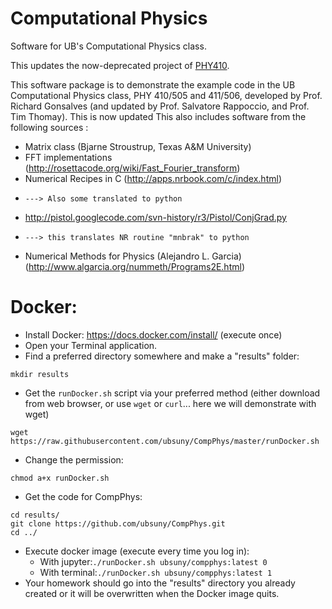 Computational Physics
======

Software for UB's Computational Physics class.

This updates the now-deprecated project of
[PHY410](https://github.com/rappoccio/PHY410). 


This software package is to demonstrate the example code in the
UB Computational Physics class, PHY 410/505 and 411/506, developed by
Prof. Richard Gonsalves (and updated by Prof. Salvatore Rappoccio, and Prof. Tim Thomay).
This is now updated 
This also includes software from the following sources : 

- Matrix class (Bjarne Stroustrup, Texas A&M University)
- FFT implementations (http://rosettacode.org/wiki/Fast_Fourier_transform)
- Numerical Recipes in C (http://apps.nrbook.com/c/index.html)
-     ---> Also some translated to python
- http://pistol.googlecode.com/svn-history/r3/Pistol/ConjGrad.py
-     ---> this translates NR routine "mnbrak" to python
- Numerical Methods for Physics (Alejandro L. Garcia) (http://www.algarcia.org/nummeth/Programs2E.html)


Docker:
======================

* Install Docker:  https://docs.docker.com/install/ (execute once)
* Open your Terminal application.
* Find a preferred directory somewhere and make a "results" folder:
```
mkdir results
```
* Get the `runDocker.sh` script via your preferred method (either download from web browser, or use `wget` or `curl`... here we will demonstrate with wget)
```
wget https://raw.githubusercontent.com/ubsuny/CompPhys/master/runDocker.sh
```
* Change the permission:
```
chmod a+x runDocker.sh
```

* Get the code for CompPhys:
```
cd results/
git clone https://github.com/ubsuny/CompPhys.git
cd ../
```
* Execute docker image (execute every time you log in):
   * With jupyter:```./runDocker.sh ubsuny/compphys:latest 0```
   * With terminal:```./runDocker.sh ubsuny/compphys:latest 1```
* Your homework should go into the "results" directory you already
created or it will be overwritten when the Docker image quits. 


